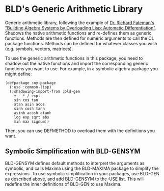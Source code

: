 BLD's Generic Arithmetic Library
================================

Generic arithmetic library, following the example of [Dr. Richard
Fateman's "Building Algebra Systems by Overloading Lisp: Automatic
Differentiation"](http://www.cs.berkeley.edu/~fateman/papers/overload-AD.pdf).
Shadows the native arithmetic functions and re-defines them as generic
functions. Methods are then defined for numeric arguments to call the
CL package functions. Methods can be defined for whatever classes you
wish (e.g. symbols, vectors, matrices).

To use the generic arithmetic functions in this package, you need to
shadow out the native functions and import the corresponding generic
functions you want to use. For example, in a symbolic algebra package
you might define:

    (defpackage :my-package
      (:use :common-lisp)
      (:shadowing-import-from :bld-gen
        + - * / expt
        sin cos tan
        atan asin acos
        sinh cosh tanh
        asinh acosh atanh
        log exp sqrt abs
        min max signum))

Then, you can use DEFMETHOD to overload them with the definitions you
want. 

Symbolic Simplification with BLD-GENSYM
---------------------------------------

BLD-GENSYM defines default methods to interpret the arguments as
symbolic, and calls Maxima using the BLD-MAXIMA package to simplify
the expressions. To use symbolic simplification in your packages, use
BLD-GEN as described above, and add BLD-GENSYM to the :USE list. This
will redefine the inner definitions of BLD-GEN to use Maxima.
